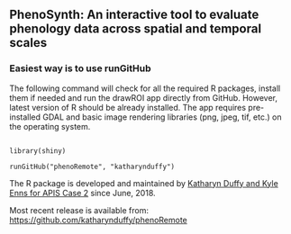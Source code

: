
## PhenoSynth: An interactive tool to evaluate phenology data across spatial and temporal scales



### Easiest way is to use runGitHub
The following command will check for all the required R packages, install them if needed and run the drawROI app directly from GitHub. However, latest version of R should be already installed. The app requires pre-installed GDAL and basic image rendering libraries (png, jpeg, tif, etc.) on the operating system.

```{r, echo=TRUE}

library(shiny)

runGitHub("phenoRemote", "katharynduffy")

```


The R package is developed and maintained by [Katharyn Duffy and Kyle Enns for APIS Case 2](https://github.com/katharynduffy) since June, 2018.

Most recent release is available from: https://github.com/katharynduffy/phenoRemote
